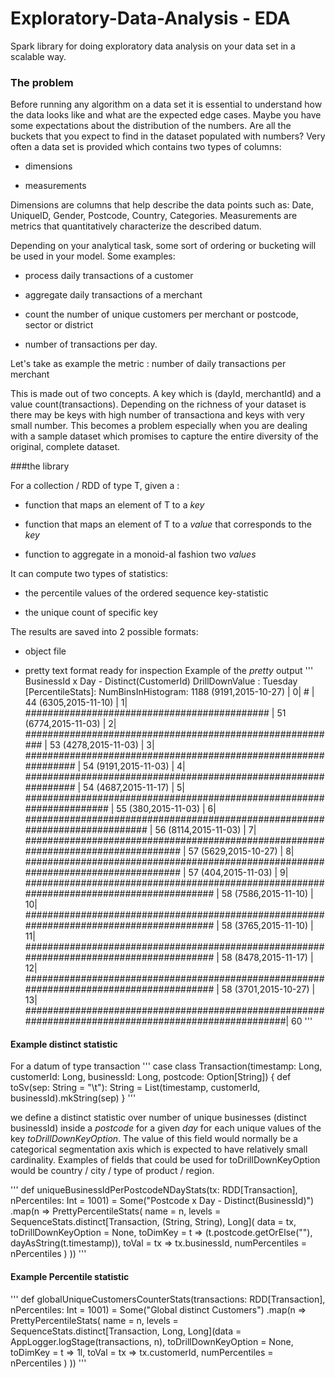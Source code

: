# Exploratory-Data-Analysis - EDA
Spark library for doing exploratory data analysis on your data set in a scalable way.


### The problem

Before running any algorithm on a data set it is essential to understand how the data looks like and what are the expected edge cases.
Maybe you have some expectations about the distribution of the numbers. Are all the buckets that you expect to find in the dataset populated with numbers?
Very often a data set is provided which contains two types of columns:

- dimensions

- measurements

Dimensions are columns that help describe the data points such as: Date, UniqueID, Gender, Postcode, Country, Categories.
Measurements are metrics that quantitatively characterize the described datum.

Depending on your analytical task, some sort of ordering or bucketing will be used in your model. Some examples:
- process daily transactions of a customer

- aggregate daily transactions of a merchant

- count the number of unique customers per merchant or postcode, sector or district

- number of transactions per day.

Let's take as example the metric : number of daily transactions per merchant

This is made out of two concepts. A key which is (dayId, merchantId) and a value count(transactions).
Depending on the richness of your dataset is there may be keys with high number of transactiona and keys with very small number. This becomes a problem especially when you are dealing with a sample dataset which promises to capture the entire diversity of the original, complete dataset.

###the library

For a collection / RDD of type T, given a :

- function that maps an element of T to a *key*

- function that maps an element of T to a *value* that corresponds to the *key*

- function to aggregate in a monoid-al fashion two *values*



It can compute two types of statistics:

* the percentile values of the ordered sequence key-statistic

* the unique count of specific key



The results are saved into 2 possible formats:

- object file
 
- pretty text format ready for inspection
Example of the *pretty* output
'''
BusinessId x Day - Distinct(CustomerId) 	DrillDownValue : Tuesday
	[PercentileStats]: NumBinsInHistogram: 1188
                  (9191,2015-10-27) |    0| #                                                                                                    | 44
                  (6305,2015-11-10) |    1| ############################################                                                         | 51
                  (6774,2015-11-03) |    2| #########################################################                                            | 53
                  (4278,2015-11-03) |    3| ###############################################################                                      | 54
                  (9191,2015-11-03) |    4| ###############################################################                                      | 54
                  (4687,2015-11-17) |    5| #####################################################################                                | 55
                   (380,2015-11-03) |    6| ############################################################################                         | 56
                  (8114,2015-11-03) |    7| ##################################################################################                   | 57
                  (5629,2015-10-27) |    8| ##################################################################################                   | 57
                   (404,2015-11-03) |    9| ########################################################################################             | 58
                  (7586,2015-11-10) |   10| ########################################################################################             | 58
                  (3765,2015-11-10) |   11| ########################################################################################             | 58
                  (8478,2015-11-17) |   12| ########################################################################################             | 58
                  (3701,2015-10-27) |   13| #####################################################################################################| 60
'''


#### Example distinct statistic
For a datum of type transaction 
'''
case class Transaction(timestamp: Long, customerId: Long, businessId: Long, postcode: Option[String]) {
  def toSv(sep: String = "\t"): String = List(timestamp, customerId, businessId).mkString(sep)
}
'''

we define a distinct statistic over number of unique businesses (distinct businessId) inside a *postcode* for a given *day* for each unique values of the key *toDrillDownKeyOption*. The value of this field would normally be a categorical segmentation axis which is expected to have relatively small cardinality. Examples of fields that could be used for toDrillDownKeyOption would be country / city / type of product / region.

'''
  def uniqueBusinessIdPerPostcodeNDayStats(tx: RDD[Transaction], nPercentiles: Int = 1001) =
    Some("Postcode x Day - Distinct(BusinessId)")
    .map(n => PrettyPercentileStats(
      name = n,
      levels = SequenceStats.distinct[Transaction, (String, String), Long](
        data = tx,
        toDrillDownKeyOption = None,
        toDimKey = t => (t.postcode.getOrElse(""), dayAsString(t.timestamp)),
        toVal = tx => tx.businessId,
        numPercentiles = nPercentiles
      )
    ))
'''

#### Example Percentile statistic
'''
  def globalUniqueCustomersCounterStats(transactions: RDD[Transaction], nPercentiles: Int = 1001) =
    Some("Global distinct Customers")
    .map(n => PrettyPercentileStats(
      name = n,
      levels = SequenceStats.distinct[Transaction, Long, Long](data = AppLogger.logStage(transactions, n),
        toDrillDownKeyOption = None,
        toDimKey = t => 1l,
        toVal = tx => tx.customerId,
        numPercentiles = nPercentiles
      )
    ))
'''